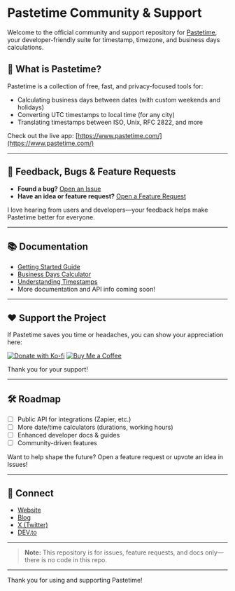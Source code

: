 # Pastetime Community & Support

Welcome to the official community and support repository for [Pastetime](https://www.pastetime.com/), your developer-friendly suite for timestamp, timezone, and business days calculations.

## 🚀 What is Pastetime?

Pastetime is a collection of free, fast, and privacy-focused tools for:
- Calculating business days between dates (with custom weekends and holidays)
- Converting UTC timestamps to local time (for any city)
- Translating timestamps between ISO, Unix, RFC 2822, and more

Check out the live app: [https://www.pastetime.com/](https://www.pastetime.com/)

---

## 📣 Feedback, Bugs & Feature Requests

- **Found a bug?** [Open an Issue](https://github.com/luke-bowers/pastetime/issues/new?template=bug_report.yml)
- **Have an idea or feature request?** [Open a Feature Request](https://github.com/luke-bowers/pastetime/issues/new?template=feature_request.yml)

I love hearing from users and developers—your feedback helps make Pastetime better for everyone.

---

## 📚 Documentation

- [Getting Started Guide](https://www.pastetime.com/blog/how-to-convert-utc/)
- [Business Days Calculator](https://www.pastetime.com/blog/how-to-calculate-business-days/)
- [Understanding Timestamps](https://www.pastetime.com/blog/understanding-timestamps/)
- More documentation and API info coming soon!

---

## ❤️ Support the Project

If Pastetime saves you time or headaches, you can show your appreciation here:

[![Donate with Ko-fi](https://img.shields.io/badge/Donate-Ko--fi-blue?logo=ko-fi&logoColor=white)](https://ko-fi.com/lukebowers)
[![Buy Me a Coffee](https://img.shields.io/badge/Buy%20Me%20a%20Coffee-yellow?logo=buymeacoffee&logoColor=white)](https://coff.ee/lukebowers)

Thank you for your support!

---

## 🛠️ Roadmap

- [ ] Public API for integrations (Zapier, etc.)
- [ ] More date/time calculators (durations, working hours)
- [ ] Enhanced developer docs & guides
- [ ] Community-driven features

Want to help shape the future? Open a feature request or upvote an idea in Issues!

---

## 📣 Connect

- [Website](https://www.pastetime.com/)
- [Blog](https://www.pastetime.com/blog/)
- [X (Twitter)](https://twitter.com/_lbowers)
- [DEV.to](https://dev.to/luke_bowers)

---

> **Note:** This repository is for issues, feature requests, and docs only—there is no code in this repo.  

---

Thank you for using and supporting Pastetime!
